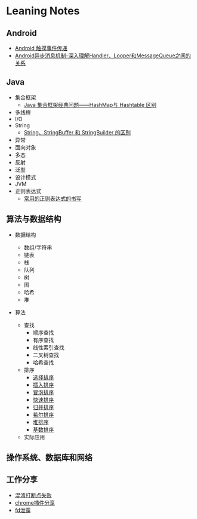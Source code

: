 # Leaning Notes

## Android
- [Android 触摸事件传递](/android/触摸事件传递.md)
- [Android异步消息机制-深入理解Handler、Looper和MessageQueue之间的关系](/android\Android异步消息机制-深入理解Handler、Looper和MessageQueue关系.md)


## Java
- 集合框架
  - [Java 集合框架经典问题——HashMap与 Hashtable 区别](/java/集合/Java集合框架经典问题——HashMap与Hashtable区别.md)
- 多线程
- I/O
- String
  - [String、StringBuffer 和 StringBuilder 的区别](/java/String/String、StringBuffer和StringBuilder的区别.md)
- 异常
- 面向对象
- 多态
- 反射
- 泛型
- 设计模式
- JVM
- 正则表达式
  - [常用的正则表达式的书写](java/正则表达式/常用的正则表达式的书写.md)


## 算法与数据结构
- 数据结构
  - 数组/字符串
  - 链表
  - 栈
  - 队列
  - 树
  - 图
  - 哈希
  - 堆

- 算法
  - 查找
    - 顺序查找
    - 有序查找
    - 线性索引查找
    - 二叉树查找
    - 哈希查找
  - 排序
    - [选择排序](/java/算法与数据结构/排序算法/选择排序.md)
    - [插入排序](/java/算法与数据结构/排序算法/插入排序.md)
    - [冒泡排序](/java/算法与数据结构/排序算法/冒泡排序.md)
    - [快速排序](/java/算法与数据结构/排序算法/快速排序.md)
    - [归并排序](/java/算法与数据结构/排序算法/归并排序.md)
    - [希尔排序](/java/算法与数据结构/排序算法/希尔排序.md)
    - [堆排序](/java/算法与数据结构/排序算法/堆排序.md)
    - [基数排序](/java/算法与数据结构/排序算法/基数排序.md)
  - 实际应用


## 操作系统、数据库和网络


## 工作分享
- [混淆打断点失败](工作分享/混淆打断点失败.md)
- [chrome插件分享](工作分享/chrome插件分享.md)
- [fd泄露](工作分享/fd泄露.md)
